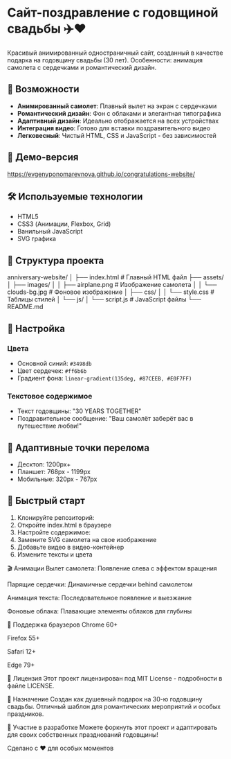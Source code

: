# Сайт-поздравление с годовщиной свадьбы ✈️❤️

Красивый анимированный одностраничный сайт, созданный в качестве подарка на годовщину свадьбы (30 лет). Особенности: анимация самолета с сердечками и романтический дизайн.

## 🎯 Возможности

- **Анимированный самолет**: Плавный вылет на экран с сердечками
- **Романтический дизайн**: Фон с облаками и элегантная типографика
- **Адаптивный дизайн**: Идеально отображается на всех устройствах
- **Интеграция видео**: Готово для вставки поздравительного видео
- **Легковесный**: Чистый HTML, CSS и JavaScript - без зависимостей

## 🚀 Демо-версия

https://evgenyponomarevnova.github.io/congratulations-website/

## 🛠️ Используемые технологии

- HTML5
- CSS3 (Анимации, Flexbox, Grid)
- Ванильный JavaScript
- SVG графика

## 📁 Структура проекта
anniversary-website/
│
├── index.html # Главный HTML файл
├── assets/
│ ├── images/
│ │ ├── airplane.png # Изображение самолета
│ │ └── clouds-bg.jpg # Фоновое изображение
│ ├── css/
│ │ └── style.css # Таблицы стилей
│ └── js/
│ └── script.js # JavaScript файлы
└── README.md
## 🎨 Настройка

### Цвета
- Основной синий: `#3498db`
- Цвет сердечек: `#ff6b6b`
- Градиент фона: `linear-gradient(135deg, #87CEEB, #E0F7FF)`

### Текстовое содержимое
- Текст годовщины: "30 YEARS TOGETHER"
- Поздравительное сообщение: "Ваш самолёт заберёт вас в путешествие любви!"

## 📱 Адаптивные точки перелома

- Десктоп: 1200px+
- Планшет: 768px - 1199px
- Мобильные: 320px - 767px

## 🚀 Быстрый старт

1. Клонируйте репозиторий:
2. Откройте index.html в браузере
3. Настройте содержимое:
4. Замените SVG самолета на свое изображение
5. Добавьте видео в видео-контейнер
6. Измените тексты и цвета

🎬 Анимации
Вылет самолета: Появление слева с эффектом вращения

Парящие сердечки: Динамичные сердечки behind самолетом

Анимация текста: Последовательное появление и выезжание

Фоновые облака: Плавающие элементы облаков для глубины

🌟 Поддержка браузеров
Chrome 60+

Firefox 55+

Safari 12+

Edge 79+

📄 Лицензия
Этот проект лицензирован под MIT License - подробности в файле LICENSE.

💝 Назначение
Создан как душевный подарок на 30-ю годовщину свадьбы. Отличный шаблон для романтических мероприятий и особых праздников.

🤝 Участие в разработке
Можете форкнуть этот проект и адаптировать для своих собственных празднований годовщины!

Сделано с ❤️ для особых моментов
